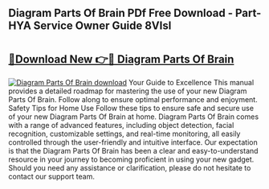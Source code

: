 ## Diagram Parts Of Brain PDf Free Download - Part-HYA Service Owner Guide 8VIsl

# <h2><a href="http://dfsu9bz.blite.top/?on=Diagram+Parts+Of+Brain">🔗Download New 👉🔴 Diagram Parts Of Brain</a></h2>

[![Diagram Parts Of Brain download](https://i.imgur.com/lujVjoI.png)](http://dfsu9bz.blite.top/?on=Diagram+Parts+Of+Brain)
Your Guide to Excellence This manual provides a detailed roadmap for mastering the use of your new Diagram Parts Of Brain. Follow along to ensure optimal performance and enjoyment. Safety Tips for Home Use Follow these tips to ensure safe and secure use of your new Diagram Parts Of Brain at home. Diagram Parts Of Brain comes with a range of advanced features, including object detection, facial recognition, customizable settings, and real-time monitoring, all easily controlled through the user-friendly and intuitive interface. Our expectation is that the Diagram Parts Of Brain has been a clear and easy-to-understand resource in your journey to becoming proficient in using your new gadget. Should you need any assistance or clarification, please do not hesitate to contact our support team.
